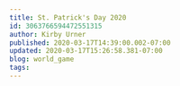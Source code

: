 ```yaml
---
title: St. Patrick's Day 2020
id: 3063766594472551315
author: Kirby Urner
published: 2020-03-17T14:39:00.002-07:00
updated: 2020-03-17T15:26:58.381-07:00
blog: world_game
tags: 
---
```


